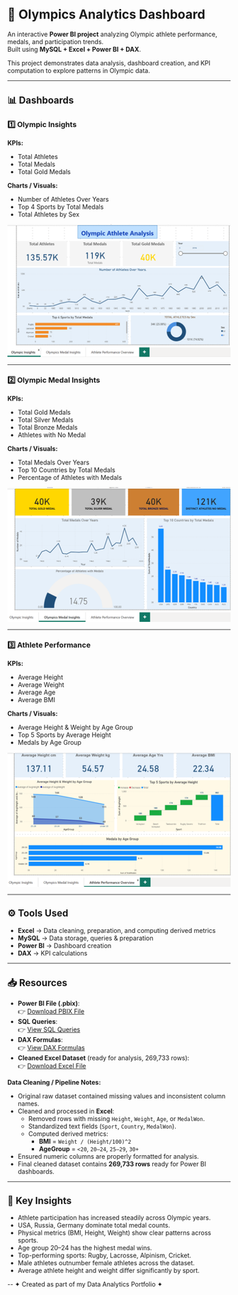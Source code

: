 # 🏅 Olympics Analytics Dashboard

An interactive **Power BI project** analyzing Olympic athlete performance, medals, and participation trends.  
Built using **MySQL + Excel + Power BI + DAX**.  

This project demonstrates data analysis, dashboard creation, and KPI computation to explore patterns in Olympic data.

---

## 📊 Dashboards

### 1️⃣ Olympic Insights
**KPIs:**  
- Total Athletes  
- Total Medals  
- Total Gold Medals  

**Charts / Visuals:**  
- Number of Athletes Over Years  
- Top 4 Sports by Total Medals  
- Total Athletes by Sex 

![Olympic Insights](Dashboard1.png)

---

### 2️⃣ Olympic Medal Insights
**KPIs:**  
- Total Gold Medals  
- Total Silver Medals  
- Total Bronze Medals  
- Athletes with No Medal  

**Charts / Visuals:**  
- Total Medals Over Years  
- Top 10 Countries by Total Medals  
- Percentage of Athletes with Medals  

![Olympic Medal Insights](Dashboard2.png)

---

### 3️⃣ Athlete Performance
**KPIs:**  
- Average Height  
- Average Weight  
- Average Age  
- Average BMI  

**Charts / Visuals:**  
- Average Height & Weight by Age Group  
- Top 5 Sports by Average Height  
- Medals by Age Group  

![Athlete Performance](Dashboard3.png)

---

## ⚙️ Tools Used
- **Excel** → Data cleaning, preparation, and computing derived metrics  
- **MySQL** → Data storage, queries & preparation  
- **Power BI** → Dashboard creation  
- **DAX** → KPI calculations  

---

## 📥 Resources
- **Power BI File (.pbix)**:  
👉 [Download PBIX File](https://drive.google.com/file/d/10_Itt3zM0l_lNMhxFpsyOamOSGoDvSu1/view?usp=sharing)  
- **SQL Queries**:  
👉 [View SQL Queries](./Olympics_Queries.sql)  
- **DAX Formulas**:  
👉 [View DAX Formulas](./Olympics_DAX.txt)  
- **Cleaned Excel Dataset** (ready for analysis, 269,733 rows):  
👉 [Download Excel File](https://drive.google.com/file/d/1Nm-0A_--Jk49GOzEOWzYonIXonbsVeEN/view?usp=sharing)  

**Data Cleaning / Pipeline Notes:**  
- Original raw dataset contained missing values and inconsistent column names.  
- Cleaned and processed in **Excel**:  
  - Removed rows with missing `Height`, `Weight`, `Age`, or `MedalWon`.  
  - Standardized text fields (`Sport`, `Country`, `MedalWon`).  
  - Computed derived metrics:  
    - **BMI** = `Weight / (Height/100)^2`  
    - **AgeGroup** = `<20`, `20–24`, `25–29`, `30+`  
- Ensured numeric columns are properly formatted for analysis.  
- Final cleaned dataset contains **269,733 rows** ready for Power BI dashboards.  

---

## 🚀 Key Insights
- Athlete participation has increased steadily across Olympic years.  
- USA, Russia, Germany dominate total medal counts.  
- Physical metrics (BMI, Height, Weight) show clear patterns across sports.  
- Age group 20–24 has the highest medal wins.  
- Top-performing sports: Rugby, Lacrosse, Alpinism, Cricket.  
- Male athletes outnumber female athletes across the dataset.  
- Average athlete height and weight differ significantly by sport.  

--
✦ Created as part of my Data Analytics Portfolio ✦


